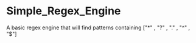 # Simple_Regex_Engine

A basic regex engine that will find patterns containing ["*" , "?" , "." , "^" , "$"]
